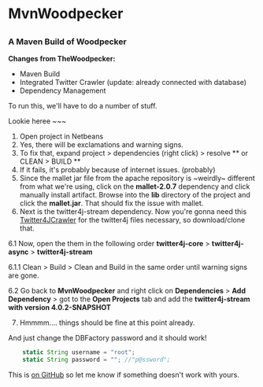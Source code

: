 # MvnWoodpecker
## 
### A Maven Build of Woodpecker

**Changes from TheWoodpecker:**

 * Maven Build
 * Integrated Twitter Crawler (update: already connected with database)
 * Dependency Management


To run this, we'll have to do a number of stuff.

Lookie heree ~~~

 1. Open project in Netbeans
 2. Yes, there will be exclamations and warning signs.
 3. To fix that, expand project > dependencies (right click) > resolve 
	** or CLEAN > BUILD **
 4. If it fails, it's probably because of internet issues. (probably)
 5. Since the mallet jar file from the apache repository is ~weirdly~ different from what we're using, click on the **mallet-2.0.7** dependency and click manually install artifact. Browse into the **lib** directory of the project and click the **mallet.jar**. That should fix the issue with mallet. 
 6. Next is the twitter4j-stream dependency. Now you're gonna need this [Twitter4JCrawler](https://github.com/moontwink/Twitter4JCrawler.git) for the twitter4j files necessary, so download/clone that. 

 6.1 Now, open the them in the following order **twitter4j-core** > **twitter4j-async** > **twitter4j-stream**

 6.1.1 Clean > Build > Clean and Build in the same order until warning signs are gone. 
 
 6.2 Go back to **MvnWoodpecker** and right click on **Dependencies** > **Add Dependency** > got to the **Open Projects** tab and add the **twitter4j-stream with version 4.0.2-SNAPSHOT** 
 
 7. Hmmmm.... things should be fine at this point already. 

And just change the DBFactory password and it should work!

```javascript
	static String username = "root";
    static String password = ""; //"p@ssword";
```

This is [on GitHub](https://github.com/moontwink/MvnWoodpecker) so let me know if something doesn't work with yours.


